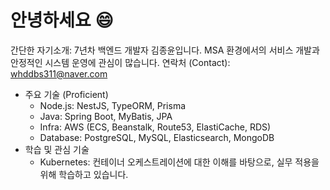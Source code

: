 # 안녕하세요 😄
간단한 자기소개: 7년차 백엔드 개발자 김종윤입니다. MSA 환경에서의 서비스 개발과 안정적인 시스템 운영에 관심이 많습니다.
연락처 (Contact): whddbs311@naver.com

- 주요 기술 (Proficient)
  - Node.js: NestJS, TypeORM, Prisma
  - Java: Spring Boot, MyBatis, JPA
  - Infra: AWS (ECS, Beanstalk, Route53, ElastiCache, RDS)
  - Database: PostgreSQL, MySQL, Elasticsearch, MongoDB
- 학습 및 관심 기술
  - Kubernetes: 컨테이너 오케스트레이션에 대한 이해를 바탕으로, 실무 적용을 위해 학습하고 있습니다.



<!--
**mion-kr/mion-kr** is a ✨ _special_ ✨ repository because its `README.md` (this file) appears on your GitHub profile.

Here are some ideas to get you started:

- 🔭 I’m currently working on ...
- 🌱 I’m currently learning ...
- 👯 I’m looking to collaborate on ...
- 🤔 I’m looking for help with ...
- 💬 Ask me about ...
- 📫 How to reach me: ...
- 😄 Pronouns: ...
- ⚡ Fun fact: ...
-->
